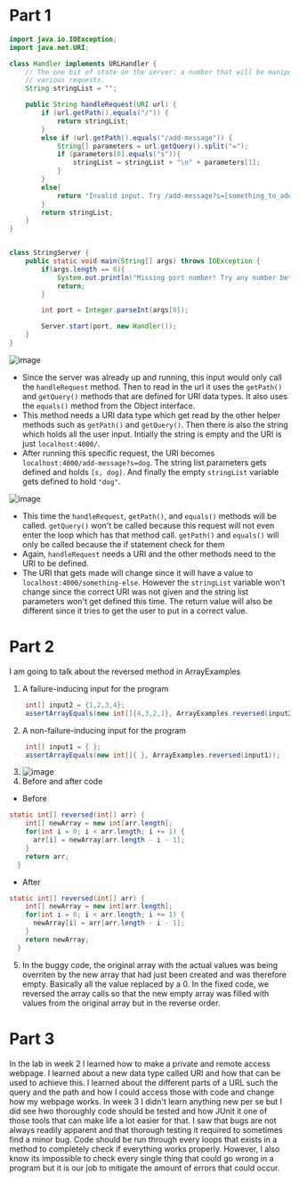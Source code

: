 # Part 1
```Java
import java.io.IOException;
import java.net.URI;

class Handler implements URLHandler {
    // The one bit of state on the server: a number that will be manipulated by
    // various requests.
    String stringList = "";

    public String handleRequest(URI url) {
        if (url.getPath().equals("/")) {
            return stringList;
        } 
        else if (url.getPath().equals("/add-message")) {
            String[] parameters = url.getQuery().split("=");
            if (parameters[0].equals("s")){
                stringList = stringList + "\n" + parameters[1];
            }
        }
        else{
            return "Invalid input. Try /add-message?s=[something_to_add]";
        }
        return stringList;
    }
}


class StringServer {
    public static void main(String[] args) throws IOException {
        if(args.length == 0){
            System.out.println("Missing port number! Try any number between 1024 to 49151");
            return;
        }

        int port = Integer.parseInt(args[0]);

        Server.start(port, new Handler());
    }
}
```
![image](https://user-images.githubusercontent.com/62564887/215288349-12c8e11a-3438-4ad9-9d46-bd0c1bae37e8.png)
* Since the server was already up and running, this input would only call the `handleRequest` method. Then to read in the url it uses the `getPath()` and `getQuery()` methods that are defined for URI data types. It also uses the `equals()` method from the Object interface. 
* This method needs a URI data type which get read by the other helper methods such as `getPath()` and `getQuery()`. Then there is also the string which holds all the user input. Intially the string is empty and the URI is just `localhost:4000/`.
* After running this specific request, the URI becomes `localhost:4000/add-message?s=dog`. The string list parameters gets defined and holds `[s, dog]`. And finally the empty `stringList` variable gets defined to hold `"dog"`. 

![image](https://user-images.githubusercontent.com/62564887/215288805-089c767c-ba56-4f04-a3c6-7997f534f629.png)
* This time the `handleRequest`, `getPath()`, and `equals()` methods will be called. `getQuery()` won't be called because this request will not even enter the loop which has that method call. `getPath()` and `equals()` will only be called because the if statement check for them
* Again, `handleRequest` needs a URI and the other methods need to the URI to be defined.
* The URI that gets made will change since it will have a value to `localhost:4000/something-else`. However the `stringList` variable won't change since the correct URI was not given and the string list parameters won't get defined this time. The return value will also be different since it tries to get the user to put in a correct value. 

# Part 2
I am going to talk about the reversed method in ArrayExamples
1. A failure-inducing input for the program
```Java
    int[] input2 = {1,2,3,4};
    assertArrayEquals(new int[]{4,3,2,1}, ArrayExamples.reversed(input2));
```
2. A non-failure-inducing input for the program
```Java
    int[] input1 = { };
    assertArrayEquals(new int[]{ }, ArrayExamples.reversed(input1));
```
3. ![image](https://user-images.githubusercontent.com/62564887/215289625-624e5075-9ea7-4de2-9412-4035129097bc.png)
4. Before and after code
  * Before
```Java
static int[] reversed(int[] arr) {
    int[] newArray = new int[arr.length];
    for(int i = 0; i < arr.length; i += 1) {
      arr[i] = newArray[arr.length - i - 1];
    }
    return arr;
  }
```
  * After
```Java
static int[] reversed(int[] arr) {
    int[] newArray = new int[arr.length];
    for(int i = 0; i < arr.length; i += 1) {
      newArray[i] = arr[arr.length - i - 1];
    }
    return newArray;
  }
```
5. In the buggy code, the original array with the actual values was being overriten by the new array that had just been created and was therefore empty. Basically all the value replaced by a 0. In the fixed code, we reversed the array calls so that the new empty array was filled with values from the original array but in the reverse order. 

# Part 3
In the lab in week 2 I learned how to make a private and remote access webpage. I learned about a new data type called URI and how that can be used to achieve this. I learned about the different parts of a URL such the query and the path and how I could access those with code and change how my webpage works. In week 3 I didn't learn anything new per se but I did see hwo thoroughly code should be tested and how JUnit it one of those tools that can make life a lot easier for that. I saw that bugs are not always readily apparent and that thorough testing it required to sometimes find a minor bug. Code should be run through every loops that exists in a method to completely check if everything works properly. However, I also know its impossible to check every single thing that could go wrong in a program but it is our job to mitigate the amount of errors that could occur. 
